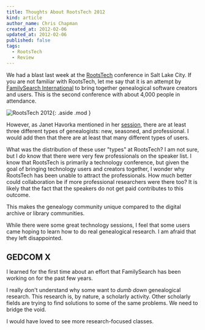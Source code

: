 ```yaml
---
title: Thoughts About RootsTech 2012
kind: article
author_name: Chris Chapman
created_at: 2012-02-06
updated_at: 2012-02-06
published: false
tags:
  - RootsTech
  - Review
---
```


We had a blast last week at the 
[RootsTech](http://rootstech.org/ "rootstech.org") conference in Salt Lake City.
If you are not familiar with RootsTech, let me say that it is an attempt by 
[FamilySearch International](http://familysearch.org "familysearch.org") to 
bring together genealogical software creators and users. This is the second
conference with about 4,000 people in attendance. 

![RootsTech 2012](/images/rootstech.320x480-75.2012.jpg){: .aside .mod }

However, as Janet Havorka mentioned in her
[session](http://rootstech.org/schedule/saturday/TU031 "Advocating Genealogy and Growing the Market: Issues of the New Genealogist"),
there are at least three different types of genealogists: new, seasoned, and 
professional. I would add then that there are at least that many different types of
users. 

What was the distribution of these user "types" at RootsTech? I am not sure,
but I *do* know that there were very few professionals on the speaker list. I
know that RootsTech is primarily a technology conference, but given the goal of
bringing technology users and creators together, I wonder why RootsTech has
been unable to attract the professionals. How much better could collaboration
be if more professional researchers were there too? It is likely that the fact
that the speakers do not get paid contributes to this outcome.

This makes the genealogy community unique compared to the digital
archive or library communities.

While there were some great technology sessions, I feel that some users came
hoping to learn how to do real genealogical research. I am afraid that they left
disappointed.

GEDCOM X
--------

I learned for the first time about an effort that FamilySearch has been working
on for the past few years. 

I really don't understand why some want to _dumb down_ genealogical research.
This research is, by nature, a scholarly activity. Other scholarly fields are
trying to find solutions to some of the same problems. We need to bridge the
void.

I would have loved to see more research-focused classes. 
